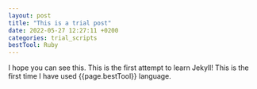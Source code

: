 ```yaml
---
layout: post
title: "This is a trial post"
date: 2022-05-27 12:27:11 +0200
categories: trial_scripts
bestTool: Ruby
---
```


I hope you can see this. This is the first attempt to learn Jekyll! This is the first time I have used {{page.bestTool}} language.